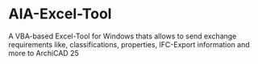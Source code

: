 # AIA-Excel-Tool
A VBA-based Excel-Tool for Windows thats allows to send exchange requirements like, classifications, properties, IFC-Export information and more to ArchiCAD 25
